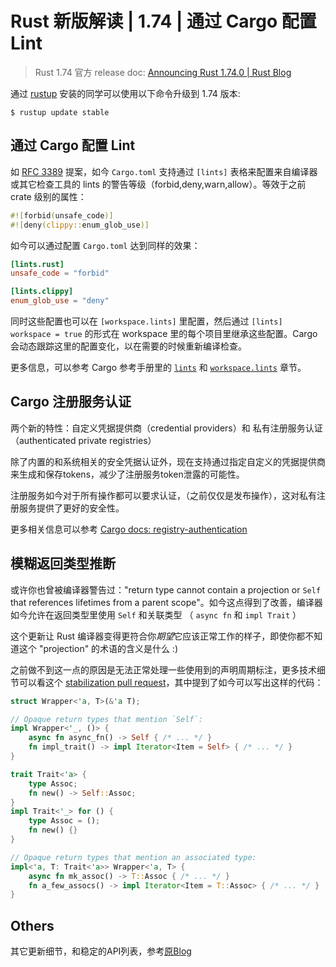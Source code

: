 # Rust 新版解读 | 1.74 | 通过 Cargo 配置 Lint

> Rust 1.74 官方 release doc: [Announcing Rust 1.74.0 | Rust Blog](https://blog.rust-lang.org/2023/11/16/Rust-1.74.0.html)

通过 [rustup](https://www.rust-lang.org/tools/install) 安装的同学可以使用以下命令升级到 1.74 版本:

```shell
$ rustup update stable
```

## 通过 Cargo 配置 Lint

如 [RFC 3389](https://rust-lang.github.io/rfcs/3389-manifest-lint.html) 提案，如今 `Cargo.toml` 支持通过 `[lints]` 表格来配置来自编译器或其它检查工具的 lints 的警告等级（forbid,deny,warn,allow）。等效于之前 crate 级别的属性：

```rust
#![forbid(unsafe_code)]
#![deny(clippy::enum_glob_use)]
```

如今可以通过配置 `Cargo.toml` 达到同样的效果：

```toml
[lints.rust]
unsafe_code = "forbid"

[lints.clippy]
enum_glob_use = "deny"
```

同时这些配置也可以在 `[workspace.lints]` 里配置，然后通过 `[lints] workspace = true` 的形式在 workspace 里的每个项目里继承这些配置。Cargo 会动态跟踪这里的配置变化，以在需要的时候重新编译检查。

更多信息，可以参考 Cargo 参考手册里的 [`lints`](https://doc.rust-lang.org/stable/cargo/reference/manifest.html#the-lints-section) 和 [`workspace.lints`](https://doc.rust-lang.org/stable/cargo/reference/workspaces.html#the-lints-table) 章节。

## Cargo 注册服务认证

两个新的特性：自定义凭据提供商（credential providers）和 私有注册服务认证（authenticated private registries）

除了内置的和系统相关的安全凭据认证外，现在支持通过指定自定义的凭据提供商来生成和保存tokens，减少了注册服务token泄露的可能性。

注册服务如今对于所有操作都可以要求认证，（之前仅仅是发布操作），这对私有注册服务提供了更好的安全性。

更多相关信息可以参考 [Cargo docs: registry-authentication](https://doc.rust-lang.org/beta/cargo/reference/registry-authentication.html)

## 模糊返回类型推断

或许你也曾被编译器警告过："return type cannot contain a projection or `Self` that references lifetimes from a parent scope"。如今这点得到了改善，编译器如今允许在返回类型里使用 `Self` 和关联类型 （ `async fn` 和 `impl Trait` ）

这个更新让 Rust 编译器变得更符合你*期望*它应该正常工作的样子，即使你都不知道这个 "projection" 的术语的含义是什么 :)

之前做不到这一点的原因是无法正常处理一些使用到的声明周期标注，更多技术细节可以看这个 [stabilization pull request](https://github.com/rust-lang/rust/pull/115659)，其中提到了如今可以写出这样的代码：

```rust
struct Wrapper<'a, T>(&'a T);

// Opaque return types that mention `Self`:
impl Wrapper<'_, ()> {
    async fn async_fn() -> Self { /* ... */ }
    fn impl_trait() -> impl Iterator<Item = Self> { /* ... */ }
}

trait Trait<'a> {
    type Assoc;
    fn new() -> Self::Assoc;
}
impl Trait<'_> for () {
    type Assoc = ();
    fn new() {}
}

// Opaque return types that mention an associated type:
impl<'a, T: Trait<'a>> Wrapper<'a, T> {
    async fn mk_assoc() -> T::Assoc { /* ... */ }
    fn a_few_assocs() -> impl Iterator<Item = T::Assoc> { /* ... */ }
}
```

## Others

其它更新细节，和稳定的API列表，参考[原Blog](https://blog.rust-lang.org/2023/11/16/Rust-1.74.0.html#stabilized-apis)

